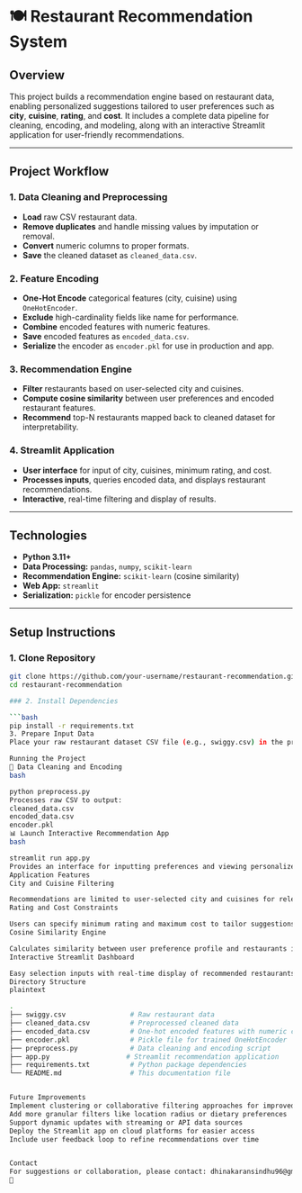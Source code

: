 # 🍽️ Restaurant Recommendation System

## Overview
This project builds a recommendation engine based on restaurant data, enabling personalized suggestions tailored to user preferences such as **city**, **cuisine**, **rating**, and **cost**. It includes a complete data pipeline for cleaning, encoding, and modeling, along with an interactive Streamlit application for user-friendly recommendations.

---

## Project Workflow

### 1. Data Cleaning and Preprocessing
- **Load** raw CSV restaurant data.
- **Remove duplicates** and handle missing values by imputation or removal.
- **Convert** numeric columns to proper formats.
- **Save** the cleaned dataset as `cleaned_data.csv`.

### 2. Feature Encoding
- **One-Hot Encode** categorical features (city, cuisine) using `OneHotEncoder`.
- **Exclude** high-cardinality fields like name for performance.
- **Combine** encoded features with numeric features.
- **Save** encoded features as `encoded_data.csv`.
- **Serialize** the encoder as `encoder.pkl` for use in production and app.

### 3. Recommendation Engine
- **Filter** restaurants based on user-selected city and cuisines.
- **Compute cosine similarity** between user preferences and encoded restaurant features.
- **Recommend** top-N restaurants mapped back to cleaned dataset for interpretability.

### 4. Streamlit Application
- **User interface** for input of city, cuisines, minimum rating, and cost.
- **Processes inputs**, queries encoded data, and displays restaurant recommendations.
- **Interactive**, real-time filtering and display of results.

---

## Technologies

- **Python 3.11+**
- **Data Processing:** `pandas`, `numpy`, `scikit-learn`
- **Recommendation Engine:** `scikit-learn` (cosine similarity)
- **Web App:** `streamlit`
- **Serialization:** `pickle` for encoder persistence

---

## Setup Instructions

### 1. Clone Repository
```bash
git clone https://github.com/your-username/restaurant-recommendation.git
cd restaurant-recommendation

### 2. Install Dependencies

```bash
pip install -r requirements.txt
3. Prepare Input Data
Place your raw restaurant dataset CSV file (e.g., swiggy.csv) in the project directory.

Running the Project
🧹 Data Cleaning and Encoding
bash

python preprocess.py
Processes raw CSV to output:
cleaned_data.csv
encoded_data.csv
encoder.pkl
📊 Launch Interactive Recommendation App
bash

streamlit run app.py
Provides an interface for inputting preferences and viewing personalized restaurant recommendations.
Application Features
City and Cuisine Filtering

Recommendations are limited to user-selected city and cuisines for relevance.
Rating and Cost Constraints

Users can specify minimum rating and maximum cost to tailor suggestions.
Cosine Similarity Engine

Calculates similarity between user preference profile and restaurants in the dataset for personalized matches.
Interactive Streamlit Dashboard

Easy selection inputs with real-time display of recommended restaurants and links.
Directory Structure
plaintext

.
├── swiggy.csv                # Raw restaurant data
├── cleaned_data.csv          # Preprocessed cleaned data
├── encoded_data.csv          # One-hot encoded features with numeric columns
├── encoder.pkl               # Pickle file for trained OneHotEncoder
├── preprocess.py             # Data cleaning and encoding script
├── app.py                   # Streamlit recommendation application
├── requirements.txt          # Python package dependencies
└── README.md                 # This documentation file


Future Improvements
Implement clustering or collaborative filtering approaches for improved recommendations
Add more granular filters like location radius or dietary preferences
Support dynamic updates with streaming or API data sources
Deploy the Streamlit app on cloud platforms for easier access
Include user feedback loop to refine recommendations over time


Contact
For suggestions or collaboration, please contact: dhinakaransindhu96@gmail.com
📧 